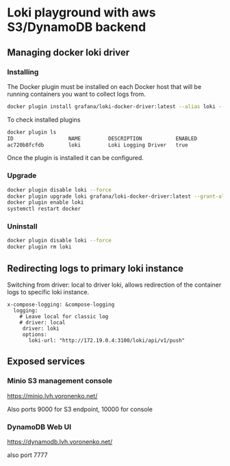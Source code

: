 # Loki playground with aws S3/DynamoDB backend

## Managing docker loki driver

### Installing
The Docker plugin must be installed on each Docker host that will be running containers you want to collect logs from.

```sh
docker plugin install grafana/loki-docker-driver:latest --alias loki --grant-all-permissions
```

To check installed plugins

```sh
docker plugin ls
ID                  NAME         DESCRIPTION           ENABLED
ac720b8fcfdb        loki         Loki Logging Driver   true
```
Once the plugin is installed it can be configured.

### Upgrade

```sh
docker plugin disable loki --force
docker plugin upgrade loki grafana/loki-docker-driver:latest --grant-all-permissions
docker plugin enable loki
systemctl restart docker
```

### Uninstall

```sh
docker plugin disable loki --force
docker plugin rm loki
```

## Redirecting logs to primary loki instance

Switching from driver: local to driver loki, allows redirection of the container logs to specific loki instance.

```
x-compose-logging: &compose-logging
  logging:
    # Leave local for classic log
    # driver: local
     driver: loki
     options:
       loki-url: "http://172.19.0.4:3100/loki/api/v1/push"
```

## Exposed services

### Minio S3 management console

https://minio.lvh.voronenko.net/

Also ports 9000 for S3 endpoint, 10000 for console

### DynamoDB Web UI

https://dynamodb.lvh.voronenko.net/

also port 7777


